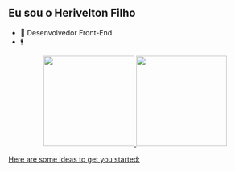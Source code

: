 ## Eu sou o Herivelton Filho
- 🔭 Desenvolvedor Front-End
- 🕴️

<div align="center">
  <a href="https://github.com/HeriveltonFH">
  <img height="180em" src="https://github-readme-stats.vercel.app/api?username=HeriveltonFH&show_icons=true&theme=dracula&include_all_commits=true&count_private=true"/>
  <img height="180em" src="https://github-readme-stats.vercel.app/api/top-langs/?username=HeriveltonFH&layout=compact&langs_count=7&theme=dracula"/>
</div>
</div>

Here are some ideas to get you started:



